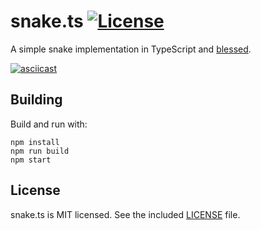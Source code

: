 # snake.ts [![License](https://img.shields.io/badge/license-MIT-blue.svg)](https://github.com/vsergeev/snake.ts/blob/master/LICENSE)

A simple snake implementation in TypeScript and [blessed](https://github.com/chjj/blessed).

[![asciicast](https://asciinema.org/a/vjsBUuF0u4YOdNXWRoQaPZaTm.svg)](https://asciinema.org/a/vjsBUuF0u4YOdNXWRoQaPZaTm)

## Building

Build and run with:

```
npm install
npm run build
npm start
```

## License

snake.ts is MIT licensed. See the included [LICENSE](LICENSE) file.
